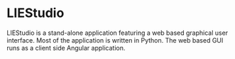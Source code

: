 # LIEStudio

LIEStudio is a stand-alone application featuring a web based graphical user interface.
Most of the application is written in Python. The web based GUI runs as a client side
Angular application.
